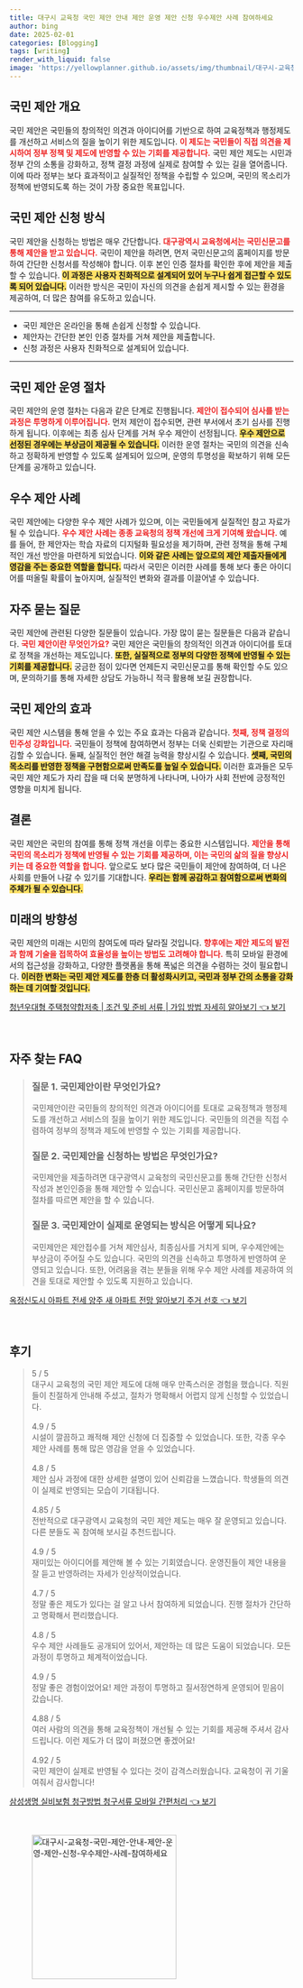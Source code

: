 ```yaml
---
title: 대구시 교육청 국민 제안 안내 제안 운영 제안 신청 우수제안 사례 참여하세요
author: bing
date: 2025-02-01
categories: [Blogging]
tags: [writing]
render_with_liquid: false
image: 'https://yellowplanner.github.io/assets/img/thumbnail/대구시-교육청-국민-제안-안내-제안-운영-제안-신청-우수제안-사례-참여하세요.webp'
---
```



<h2 id='국민 제안 개요'>국민 제안 개요</h2>

<p>국민 제안은 국민들의 창의적인 의견과 아이디어를 기반으로 하여 교육정책과 행정제도를 개선하고 서비스의 질을 높이기 위한 제도입니다. <b><span style="color: #ee2323;">이 제도는 국민들이 직접 의견을 제시하여 정부 정책 및 제도에 반영할 수 있는 기회를 제공합니다.</span></b> 국민 제안 제도는 시민과 정부 간의 소통을 강화하고, 정책 결정 과정에 실제로 참여할 수 있는 길을 열어줍니다. 이에 따라 정부는 보다 효과적이고 실질적인 정책을 수립할 수 있으며, 국민의 목소리가 정책에 반영되도록 하는 것이 가장 중요한 목표입니다.</p>

<h2 id='국민 제안 신청 방식'>국민 제안 신청 방식</h2>

<p>국민 제안을 신청하는 방법은 매우 간단합니다. <b><span style="color: #ee2323;">대구광역시 교육청에서는 국민신문고를 통해 제안을 받고 있습니다.</span></b> 국민이 제안을 하려면, 먼저 국민신문고의 홈페이지를 방문하여 간단한 신청서를 작성해야 합니다. 이후 본인 인증 절차를 확인한 후에 제안을 제출할 수 있습니다. <b><span style="background-color: #ffe066;">이 과정은 사용자 친화적으로 설계되어 있어 누구나 쉽게 접근할 수 있도록 되어 있습니다.</span></b> 이러한 방식은 국민이 자신의 의견을 손쉽게 제시할 수 있는 환경을 제공하여, 더 많은 참여를 유도하고 있습니다.</p>

<hr />

<ul>
    <li>국민 제안은 온라인을 통해 손쉽게 신청할 수 있습니다.</li>
    <li>제안자는 간단한 본인 인증 절차를 거쳐 제안을 제출합니다.</li>
    <li>신청 과정은 사용자 친화적으로 설계되어 있습니다.</li>
</ul>

<hr />

<h2 id='국민 제안 운영 절차'>국민 제안 운영 절차</h2>

<p>국민 제안의 운영 절차는 다음과 같은 단계로 진행됩니다. <b><span style="color: #ee2323;">제안이 접수되어 심사를 받는 과정은 투명하게 이루어집니다.</span></b> 먼저 제안이 접수되면, 관련 부서에서 초기 심사를 진행하게 됩니다. 이후에는 최종 심사 단계를 거쳐 우수 제안이 선정됩니다. <b><span style="background-color: #ffe066;">우수 제안으로 선정된 경우에는 부상금이 제공될 수 있습니다.</span></b> 이러한 운영 절차는 국민의 의견을 신속하고 정확하게 반영할 수 있도록 설계되어 있으며, 운영의 투명성을 확보하기 위해 모든 단계를 공개하고 있습니다.</p>

<h2 id='우수 제안 사례'>우수 제안 사례</h2>

<p>국민 제안에는 다양한 우수 제안 사례가 있으며, 이는 국민들에게 실질적인 참고 자료가 될 수 있습니다. <b><span style="color: #ee2323;">우수 제안 사례는 종종 교육청의 정책 개선에 크게 기여해 왔습니다.</span></b> 예를 들어, 한 제안자는 학습 자료의 디지털화 필요성을 제기하며, 관련 정책을 통해 구체적인 개선 방안을 마련하게 되었습니다. <b><span style="background-color: #ffe066;">이와 같은 사례는 앞으로의 제안 제출자들에게 영감을 주는 중요한 역할을 합니다.</span></b> 따라서 국민은 이러한 사례를 통해 보다 좋은 아이디어를 떠올릴 확률이 높아지며, 실질적인 변화와 결과를 이끌어낼 수 있습니다.</p>

<h2 id='자주 묻는 질문'>자주 묻는 질문</h2>

<p>국민 제안에 관련된 다양한 질문들이 있습니다. 가장 많이 묻는 질문들은 다음과 같습니다. <b><span style="color: #ee2323;">국민 제안이란 무엇인가요?</span></b> 국민 제안은 국민들의 창의적인 의견과 아이디어를 토대로 정책을 개선하는 제도입니다. <b><span style="background-color: #ffe066;">또한, 실질적으로 정부의 다양한 정책에 반영될 수 있는 기회를 제공합니다.</span></b> 궁금한 점이 있다면 언제든지 국민신문고를 통해 확인할 수도 있으며, 문의하기를 통해 자세한 상담도 가능하니 적극 활용해 보길 권장합니다.</p>

<h2 id='국민 제안의 효과'>국민 제안의 효과</h2>

<p>국민 제안 시스템을 통해 얻을 수 있는 주요 효과는 다음과 같습니다. <b><span style="color: #ee2323;">첫째, 정책 결정의 민주성 강화입니다.</span></b> 국민들이 정책에 참여하면서 정부는 더욱 신뢰받는 기관으로 자리매김할 수 있습니다. 둘째, 실질적인 현안 해결 능력을 향상시킬 수 있습니다. <b><span style="background-color: #ffe066;">셋째, 국민의 목소리를 반영한 정책을 구현함으로써 만족도를 높일 수 있습니다.</span></b> 이러한 효과들은 모두 국민 제안 제도가 자리 잡을 때 더욱 분명하게 나타나며, 나아가 사회 전반에 긍정적인 영향을 미치게 됩니다.</p>

<h2 id='결론'>결론</h2>

<p>국민 제안은 국민의 참여를 통해 정책 개선을 이루는 중요한 시스템입니다. <b><span style="color: #ee2323;">제안을 통해 국민의 목소리가 정책에 반영될 수 있는 기회를 제공하며, 이는 국민의 삶의 질을 향상시키는 데 중요한 역할을 합니다.</span></b> 앞으로도 보다 많은 국민들이 제안에 참여하여, 더 나은 사회를 만들어 나갈 수 있기를 기대합니다. <b><span style="background-color: #ffe066;">우리는 함께 공감하고 참여함으로써 변화의 주체가 될 수 있습니다.</span></b></p>

<h2 id='미래의 방향성'>미래의 방향성</h2>

<p>국민 제안의 미래는 시민의 참여도에 따라 달라질 것입니다. <b><span style="color: #ee2323;">향후에는 제안 제도의 발전과 함께 기술을 접목하여 효율성을 높이는 방법도 고려해야 합니다.</span></b> 특히 모바일 환경에서의 접근성을 강화하고, 다양한 플랫폼을 통해 폭넓은 의견을 수렴하는 것이 필요합니다. <b><span style="background-color: #ffe066;">이러한 변화는 국민 제안 제도를 한층 더 활성화시키고, 국민과 정부 간의 소통을 강화하는 데 기여할 것입니다.</span></b></p>


<p><a class="click-button" title="청년우대형 주택청약합저축 | 조건 및 준비 서류 | 가입 방법 자세히 알아보기" href="https://yellowplanner.github.io/posts/%EC%B2%AD%EB%85%84%EC%9A%B0%EB%8C%80%ED%98%95-%EC%A3%BC%ED%83%9D%EC%B2%AD%EC%95%BD%ED%95%A9%EC%A0%80%EC%B6%95-%EC%A1%B0%EA%B1%B4-%EB%B0%8F-%EC%A4%80%EB%B9%84-%EC%84%9C%EB%A5%98-%EA%B0%80%EC%9E%85-%EB%B0%A9%EB%B2%95-%EC%9E%90%EC%84%B8%ED%9E%88-%EC%95%8C%EC%95%84%EB%B3%B4%EA%B8%B0/" rel="dofollow">청년우대형 주택청약합저축 | 조건 및 준비 서류 | 가입 방법 자세히 알아보기 👈 보기</a></p><br>
<h2 id='자주_찾는_FAQ'>자주 찾는 FAQ</h2>
<div itemscope="" itemtype="https://schema.org/FAQPage"> 
<blockquote> 
<div itemscope="" itemprop="mainEntity" itemtype="https://schema.org/Question"> 
<h3 itemprop="name">질문 1. 국민제안이란 무엇인가요? </h3> 
<div itemscope="" itemprop="acceptedAnswer" itemtype="https://schema.org/Answer"> 
<span itemprop="text"> 
<p>국민제안이란 국민들의 창의적인 의견과 아이디어를 토대로 교육정책과 행정제도를 개선하고 서비스의 질을 높이기 위한 제도입니다. 국민들의 의견을 직접 수렴하여 정부의 정책과 제도에 반영할 수 있는 기회를 제공합니다.</p> 
</span> 
</div> 
</div> 
<div itemscope="" itemprop="mainEntity" itemtype="https://schema.org/Question"> 
<h3 itemprop="name">질문 2. 국민제안을 신청하는 방법은 무엇인가요? </h3> 
<div itemscope="" itemprop="acceptedAnswer" itemtype="https://schema.org/Answer"> 
<span itemprop="text"> 
<p>국민제안을 제출하려면 대구광역시 교육청의 국민신문고를 통해 간단한 신청서 작성과 본인인증을 통해 제안할 수 있습니다. 국민신문고 홈페이지를 방문하여 절차를 따르면 제안을 할 수 있습니다.</p> 
</span> 
</div> 
</div> 
<div itemscope="" itemprop="mainEntity" itemtype="https://schema.org/Question"> 
<h3 itemprop="name">질문 3. 국민제안이 실제로 운영되는 방식은 어떻게 되나요?</h3> 
<div itemscope="" itemprop="acceptedAnswer" itemtype="https://schema.org/Answer"> 
<span itemprop="text"> 
<p>국민제안은 제안접수를 거쳐 제안심사, 최종심사를 거치게 되며, 우수제안에는 부상금이 주어질 수도 있습니다. 국민의 의견을 신속하고 투명하게 반영하여 운영되고 있습니다. 또한, 어려움을 겪는 분들을 위해 우수 제안 사례를 제공하여 의견을 토대로 제안할 수 있도록 지원하고 있습니다.</p> 
</span> 
</div> 
</div> 
</blockquote> 
</div>
<p><a class="click-button" title="옥정신도시 아파트 전세 양주 새 아파트 전망 알아보기 주거 선호" href="https://yellowplanner.github.io/posts/%EC%98%A5%EC%A0%95%EC%8B%A0%EB%8F%84%EC%8B%9C-%EC%95%84%ED%8C%8C%ED%8A%B8-%EC%A0%84%EC%84%B8-%EC%96%91%EC%A3%BC-%EC%83%88-%EC%95%84%ED%8C%8C%ED%8A%B8-%EC%A0%84%EB%A7%9D-%EC%95%8C%EC%95%84%EB%B3%B4%EA%B8%B0-%EC%A3%BC%EA%B1%B0-%EC%84%A0%ED%98%B8/" rel="dofollow">옥정신도시 아파트 전세 양주 새 아파트 전망 알아보기 주거 선호 👈 보기</a></p><br>
<h2 id='후기'>후기</h2>
<div itemscope itemtype="https://schema.org/Product">
  <blockquote>
  <div itemprop="review" itemscope itemtype="https://schema.org/Review">
      <div itemprop="reviewRating" itemscope itemtype="https://schema.org/Rating"> <span itemprop="ratingValue">5</span> / <span itemprop="bestRating">5</span> </div>
      <span itemprop="reviewBody">대구시 교육청의 국민 제안 제도에 대해 매우 만족스러운 경험을 했습니다. 직원들이 친절하게 안내해 주셨고, 절차가 명확해서 어렵지 않게 신청할 수 있었습니다.</span>
  </div>
  <br>
  <div itemprop="review" itemscope itemtype="https://schema.org/Review">
      <div itemprop="reviewRating" itemscope itemtype="https://schema.org/Rating"> <span itemprop="ratingValue">4.9</span> / <span itemprop="bestRating">5</span> </div>
      <span itemprop="reviewBody">시설이 깔끔하고 쾌적해 제안 신청에 더 집중할 수 있었습니다. 또한, 각종 우수 제안 사례를 통해 많은 영감을 얻을 수 있었습니다.</span>
  </div>
  <br>
  <div itemprop="review" itemscope itemtype="https://schema.org/Review">
      <div itemprop="reviewRating" itemscope itemtype="https://schema.org/Rating"> <span itemprop="ratingValue">4.8</span> / <span itemprop="bestRating">5</span> </div>
      <span itemprop="reviewBody">제안 심사 과정에 대한 상세한 설명이 있어 신뢰감을 느꼈습니다. 학생들의 의견이 실제로 반영되는 모습이 기대됩니다.</span>
  </div>
  <br>
  <div itemprop="review" itemscope itemtype="https://schema.org/Review">
      <div itemprop="reviewRating" itemscope itemtype="https://schema.org/Rating"> <span itemprop="ratingValue">4.85</span> / <span itemprop="bestRating">5</span> </div>
      <span itemprop="reviewBody">전반적으로 대구광역시 교육청의 국민 제안 제도는 매우 잘 운영되고 있습니다. 다른 분들도 꼭 참여해 보시길 추천드립니다.</span>
  </div>
  <br>
  <div itemprop="review" itemscope itemtype="https://schema.org/Review">
      <div itemprop="reviewRating" itemscope itemtype="https://schema.org/Rating"> <span itemprop="ratingValue">4.9</span> / <span itemprop="bestRating">5</span> </div>
      <span itemprop="reviewBody">재미있는 아이디어를 제안해 볼 수 있는 기회였습니다. 운영진들이 제안 내용을 잘 듣고 반영하려는 자세가 인상적이었습니다.</span>
  </div>
  <br>
  <div itemprop="review" itemscope itemtype="https://schema.org/Review">
      <div itemprop="reviewRating" itemscope itemtype="https://schema.org/Rating"> <span itemprop="ratingValue">4.7</span> / <span itemprop="bestRating">5</span> </div>
      <span itemprop="reviewBody">정말 좋은 제도가 있다는 걸 알고 나서 참여하게 되었습니다. 진행 절차가 간단하고 명확해서 편리했습니다.</span>
  </div>
  <br>
  <div itemprop="review" itemscope itemtype="https://schema.org/Review">
      <div itemprop="reviewRating" itemscope itemtype="https://schema.org/Rating"> <span itemprop="ratingValue">4.8</span> / <span itemprop="bestRating">5</span> </div>
      <span itemprop="reviewBody">우수 제안 사례들도 공개되어 있어서, 제안하는 데 많은 도움이 되었습니다. 모든 과정이 투명하고 체계적이었습니다.</span>
  </div>
  <br>
  <div itemprop="review" itemscope itemtype="https://schema.org/Review">
      <div itemprop="reviewRating" itemscope itemtype="https://schema.org/Rating"> <span itemprop="ratingValue">4.9</span> / <span itemprop="bestRating">5</span> </div>
      <span itemprop="reviewBody">정말 좋은 경험이었어요! 제안 과정이 투명하고 질서정연하게 운영되어 믿음이 갔습니다.</span>
  </div>
  <br>
  <div itemprop="review" itemscope itemtype="https://schema.org/Review">
      <div itemprop="reviewRating" itemscope itemtype="https://schema.org/Rating"> <span itemprop="ratingValue">4.88</span> / <span itemprop="bestRating">5</span> </div>
      <span itemprop="reviewBody">여러 사람의 의견을 통해 교육정책이 개선될 수 있는 기회를 제공해 주셔서 감사드립니다. 이런 제도가 더 많이 퍼졌으면 좋겠어요!</span>
  </div>
  <br>
  <div itemprop="review" itemscope itemtype="https://schema.org/Review">
      <div itemprop="reviewRating" itemscope itemtype="https://schema.org/Rating"> <span itemprop="ratingValue">4.92</span> / <span itemprop="bestRating">5</span> </div>
      <span itemprop="reviewBody">국민 제안이 실제로 반영될 수 있다는 것이 감격스러웠습니다. 교육청이 귀 기울여줘서 감사합니다!</span>
  </div>
  </blockquote>
</div>
<p><a class="click-button" title="삼성생명 실비보험 청구방법 청구서류 모바일 간편처리" href="https://yellowplanner.github.io/posts/%EC%82%BC%EC%84%B1%EC%83%9D%EB%AA%85-%EC%8B%A4%EB%B9%84%EB%B3%B4%ED%97%98-%EC%B2%AD%EA%B5%AC%EB%B0%A9%EB%B2%95-%EC%B2%AD%EA%B5%AC%EC%84%9C%EB%A5%98-%EB%AA%A8%EB%B0%94%EC%9D%BC-%EA%B0%84%ED%8E%B8%EC%B2%98%EB%A6%AC/" rel="dofollow">삼성생명 실비보험 청구방법 청구서류 모바일 간편처리 👈 보기</a></p><br>
<figure class="image"><img src="https://yellowplanner.github.io/assets/img/thumbnail/대구시-교육청-국민-제안-안내-제안-운영-제안-신청-우수제안-사례-참여하세요.webp" alt="대구시-교육청-국민-제안-안내-제안-운영-제안-신청-우수제안-사례-참여하세요" width="256" height="256"></figure>
